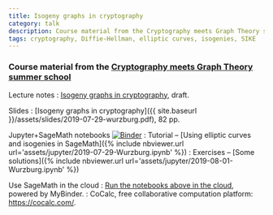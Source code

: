 ```yaml
---
title: Isogeny graphs in cryptography
category: talk
description: Course material from the Cryptography meets Graph Theory summer school
tags: cryptography, Diffie-Hellman, elliptic curves, isogenies, SIKE
---
```


### Course material from the [Cryptography meets Graph Theory summer school](https://ifm.mathematik.uni-wuerzburg.de/summerschool2019/)

Lecture notes
: [Isogeny graphs in cryptography](/wurzburg/wurzburg.pdf), draft.

Slides
: [Isogeny graphs in cryptography]({{ site.baseurl }}/assets/slides/2019-07-29-wurzburg.pdf), 82 pp.

Jupyter+SageMath notebooks [![Binder](https://mybinder.org/badge.svg)](https://mybinder.org/v2/gh/defeo/wurzburg/master)
: Tutorial – [Using elliptic curves and isogenies in SageMath]({% include nbviewer.url url='assets/jupyter/2019-07-29-Wurzburg.ipynb' %})
: Exercises – [Some solutions]({% include nbviewer.url url='assets/jupyter/2019-08-01-Wurzburg.ipynb' %})

Use SageMath in the cloud
: [Run the notebooks above in the
  cloud](https://mybinder.org/v2/gh/defeo/wurzburg/master),
  powered by MyBinder.
: CoCalc, free collaborative computation platform:
  <https://cocalc.com/>.
